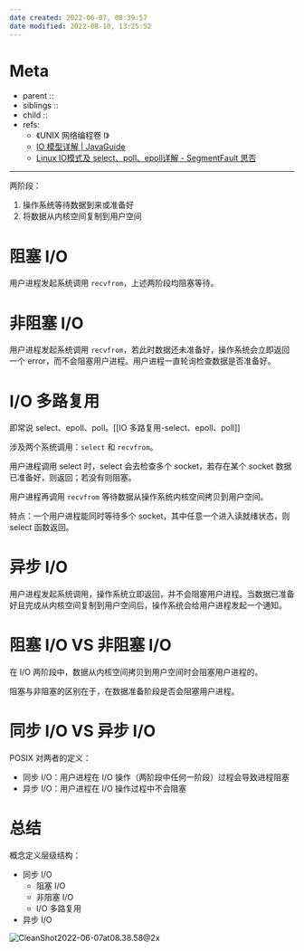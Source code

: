 ```yaml
---
date created: 2022-06-07, 08:39:57
date modified: 2022-08-10, 13:25:52
---
```


# Meta

- parent ::
- siblings ::
- child ::
- refs:
    - 《UNIX 网络编程卷 I》
    - [IO 模型详解 | JavaGuide](https://javaguide.cn/java/basis/io.html#%E5%89%8D%E8%A8%80)
    - [Linux IO模式及 select、poll、epoll详解 - SegmentFault 思否](https://segmentfault.com/a/1190000003063859)

---

两阶段：

1. 操作系统等待数据到来或准备好
2. 将数据从内核空间复制到用户空间

# 阻塞 I/O

用户进程发起系统调用 `recvfrom`，上述两阶段均阻塞等待。

# 非阻塞 I/O

用户进程发起系统调用 `recvfrom`，若此时数据还未准备好，操作系统会立即返回一个 error，而不会阻塞用户进程。用户进程一直轮询检查数据是否准备好。

# I/O 多路复用

即常说 select、epoll、poll。[[IO 多路复用-select、epoll、poll]]

涉及两个系统调用：`select` 和 `recvfrom`。

用户进程调用 select 时，select 会去检查多个 socket，若存在某个 socket 数据已准备好，则返回；若没有则阻塞。

用户进程再调用 `recvfrom` 等待数据从操作系统内核空间拷贝到用户空间。

特点：一个用户进程能同时等待多个 socket，其中任意一个进入读就绪状态，则 select 函数返回。

# 异步 I/O

用户进程发起系统调用，操作系统立即返回，并不会阻塞用户进程。当数据已准备好且完成从内核空间复制到用户空间后，操作系统会给用户进程发起一个通知。

# 阻塞 I/O VS 非阻塞 I/O

在 I/O 两阶段中，数据从内核空间拷贝到用户空间时会阻塞用户进程的。

阻塞与非阻塞的区别在于，在数据准备阶段是否会阻塞用户进程。

# 同步 I/O VS 异步 I/O

POSIX 对两者的定义：

- 同步 I/O：用户进程在 I/O 操作（两阶段中任何一阶段）过程会导致进程阻塞
- 异步 I/O：用户进程在 I/O 操作过程中不会阻塞

# 总结

概念定义层级结构：

- 同步 I/O
    - 阻塞 I/O
    - 非阻塞 I/O
    - I/O 多路复用
- 异步 I/O

![CleanShot2022-06-07at08.38.58@2x](https://pic-bed-615.oss-cn-beijing.aliyuncs.com/CleanShot%202022-06-07%20at%2008.38.58@2x.png)
